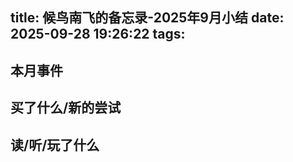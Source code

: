 title: 候鸟南飞的备忘录-2025年9月小结
date: 2025-09-28 19:26:22
tags:
---
## 本月事件



## 买了什么/新的尝试


## 读/听/玩了什么

